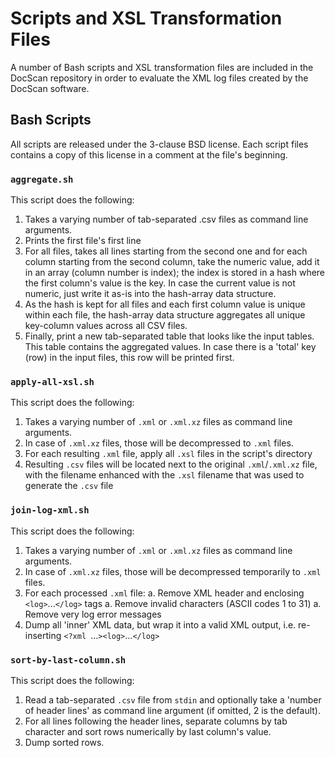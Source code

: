 # Scripts and XSL Transformation Files

A number of Bash scripts and XSL transformation files are included in the DocScan repository in order to evaluate the XML log files created by the DocScan software.

## Bash Scripts

All scripts are released under the 3-clause BSD license.
Each script files contains a copy of this license in a comment at the file's beginning.

### `aggregate.sh`

This script does the following:

1. Takes a varying number of tab-separated .csv files as command line arguments.
1. Prints the first file's first line
1. For all files, takes all lines starting from the second one and for each column starting from the second column, take the numeric value, add it in an array (column number is index); the index is stored in a hash where the first column's value is the key.
In case the current value is not numeric, just write it as-is into the hash-array data structure.
1. As the hash is kept for all files and each first column value is unique within each file, the hash-array data structure aggregates all unique key-column values across all CSV files.
1. Finally, print a new tab-separated table that looks like the input tables. This table contains the aggregated values. In case there is a 'total' key (row) in the input files, this row will be printed first.

### `apply-all-xsl.sh`

This script does the following:

1. Takes a varying number of `.xml` or `.xml.xz` files as command line arguments.
1. In case of `.xml.xz` files, those will be decompressed to `.xml` files.
1. For each resulting `.xml` file, apply all `.xsl` files in the script's directory
1. Resulting `.csv` files will be located next to the original `.xml`/`.xml.xz` file, with the filename enhanced with the `.xsl` filename that was used to generate the `.csv` file

### `join-log-xml.sh`

This script does the following:

1. Takes a varying number of `.xml` or `.xml.xz` files as command line arguments.
1. In case of `.xml.xz` files, those will be decompressed temporarily to `.xml` files.
1. For each processed `.xml` file:
   a. Remove XML header and enclosing `<log>`...`</log>` tags
   a. Remove invalid characters (ASCII codes 1 to 31)
   a. Remove very log error messages
1. Dump all 'inner' XML data, but wrap it into a valid XML output, i.e. re-inserting `<?xml `...`><log>`...`</log>`

### `sort-by-last-column.sh`

This script does the following:

1. Read a tab-separated `.csv` file from `stdin` and optionally take a 'number of header lines' as command line argument (if omitted, 2 is the default).
1. For all lines following the header lines, separate columns by tab character and sort rows numerically by last column's value.
1. Dump sorted rows.